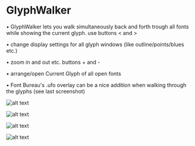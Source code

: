 GlyphWalker
===================

• GlyphWalker lets you walk simultaneously back and forth trough all fonts while showing the current glyph.
  use buttons < and >

• change display settings for all glyph windows (like outline/points/blues etc.)

• zoom in and out etc. buttons + and -

• arrange/open Current Glyph of all open fonts

• Font Bureau's .ufo overlay can be a nice addition when walking through the glyphs (see last screenshot)


![alt text](https://github.com/luke-snider/robofont-extensions/blob/master/GlyphWalker/GlyphWalker_screen1.png)



![alt text](https://github.com/luke-snider/robofont-extensions/blob/master/GlyphWalker/GlyphWalker_screen4.png)



![alt text](https://github.com/luke-snider/robofont-extensions/blob/master/GlyphWalker/GlyphWalker_screen2.png)


![alt text](https://github.com/luke-snider/robofont-extensions/blob/master/GlyphWalker/GlyphWalker_screen3.png)
